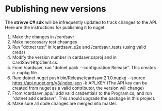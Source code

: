 # Publishing new versions

The **strivve C# sdk** will be infrequently updated to track changes to the API.  Here are the instructions for publishing it to nuget.

1. Make the changes in /cardsavr
1. Make neccessary test chaanges
1. Run "dotnet test" in /cardsavr_e2e and /cardsavr_tests (using valid creds)
1. Modify the version number in cardsavr.csproj and in CardSavrHttpClient.cs.
1. From /cardsavr, run "dotnet pack --configuration Release".  This creates a .nupkg file.
1. Run: dotnet nuget push bin/Release/cardsavr.2.1.0.nupkg --source https://api.nuget.org/v3/index.json -k API_KEY  (The API key can be created from nuget as a valid contributor, the version will change)
1. From /cardsavr_app/, add valid credentials to the Program.cs, and run "dotnet add cardsavr".  This should upgrade the package in this project.
1. Make sure all code changes are merged into master.

